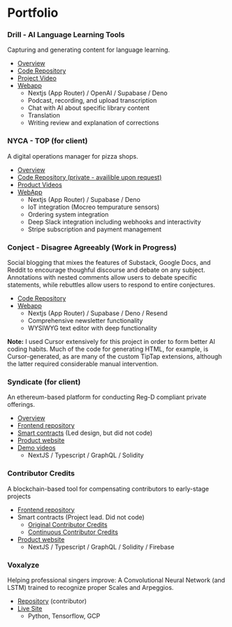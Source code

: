 # Portfolio

### Drill - AI Language Learning Tools
Capturing and generating content for language learning.
- [Overview](https://cooperativ.io/?project=1)
- [Code Repository](https://github.com/jchaselubitz/drill-2)
- [Project Video](https://www.youtube.com/watch?v=uilJL5JW-2g)
- [Webapp](https://drillapp.xyz)
    - Nextjs (App Router) / OpenAI / Supabase / Deno
    - Podcast, recording, and upload transcription
    - Chat with AI about specific library content
    - Translation
    - Writing review and explanation of corrections 

### NYCA - TOP (for client)
A digital operations manager for pizza shops.
- [Overview](https://cooperativ.io/?project=2)
- [Code Repository (private - availible upon request)](https://github.com/cooperativ-labs/NYCA-TOP)
- [Product Videos](https://www.youtube.com/watch?v=gJ0jTCnsPpY&list=PLdUGBxGRPWz_K4I2NzjRNHcLCMRfEV0zH)
- [WebApp](https://main--nyca.netlify.app/)
    - Nextjs (App Router) / Supabase / Deno
    - IoT integration (Mocreo tempurature sensors)
    - Ordering system integration
    - Deep Slack integration including webhooks and interactivity
    - Stripe subscription and payment management
 
### Conject - Disagree Agreeably (Work in Progress)
Social blogging that mixes the features of Substack, Google Docs, and Reddit to encourage thoughful discourse and debate on any subject. Annotations with nested comments allow users to debate specific statements, while rebuttles allow users to respond to entire conjectures.
- [Code Repository](https://github.com/jchaselubitz/conjecture)
- [Webapp](https://conject.io/)
     - Nextjs (App Router) / Supabase / Deno / Resend
     - Comprehensive newsletter functionality
     - WYSIWYG text editor with deep functionality

**Note:** I used Cursor extensively for this project in order to form better AI coding habits. Much of the code for generating HTML, for example, is Cursor-generated, as are many of the custom TipTap extensions, although the latter required considerable manual intervention.

### Syndicate (for client)
An ethereum-based platform for conducting Reg-D compliant private offerings.
- [Overview](https://cooperativ.io/?project=3)
- [Frontend repository](https://github.com/cooperativ-labs/syndicate)
- [Smart contracts](https://github.com/cooperativ-labs/private-offering-contract) (Led design, but did not code)
- [Product website](https://cooperativ.io/syndicate)
- [Demo videos](https://www.youtube.com/playlist?list=PLdUGBxGRPWz_n-tWwlKt_o6phKlHsR6CC)
    - NextJS / Typescript / GraphQL / Solidity

### Contributor Credits
A blockchain-based tool for compensating contributors to early-stage projects
- [Frontend repository](https://github.com/cooperativ-labs/contributor-credits-frontend)
- Smart contracts (Project lead. Did not code)
    - [Original Contributor Credits](https://github.com/cooperativ-labs/original-contributor-credits)
    - [Continuous Contributor Credits](https://github.com/cooperativ-labs/continuous-contributor-credits)
- [Product website](https://contributorcredits.com/)
    - NextJS / Typescript / GraphQL / Solidity / Firebase

### Voxalyze
Helping professional singers improve: A Convolutional Neural Network (and LSTM) trained to recognize proper Scales and Arpeggios.
- [Repository](https://github.com/ElsaGregoire/vocal_patterns) (contributor)
- [Live Site](https://voxalyze.streamlit.app/)
    - Python, Tensorflow, GCP
